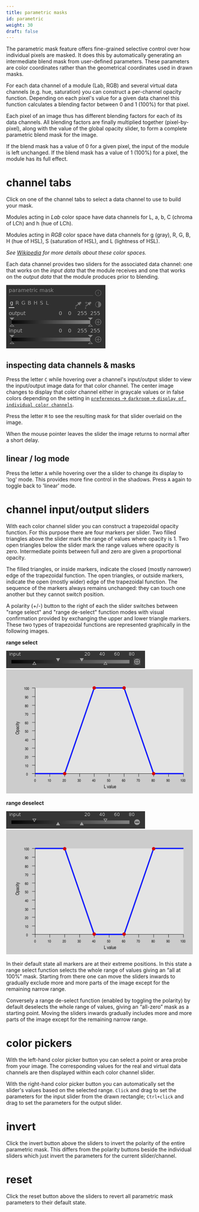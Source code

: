 ```yaml
---
title: parametric masks
id: parametric
weight: 30
draft: false
---
```


The parametric mask feature offers fine-grained selective control over how individual pixels are masked. It does this by automatically generating an intermediate blend mask from user-defined parameters. These parameters are color coordinates rather than the geometrical coordinates used in drawn masks.

For each data channel of a module (Lab, RGB) and several virtual data channels (e.g. hue, saturation) you  can construct a per-channel opacity function. Depending on each pixel's value for a given data channel this function calculates a blending factor between 0 and 1 (100%) for that pixel.

Each pixel of an image thus has different blending factors for each of its data channels. All blending factors are finally multiplied together (pixel-by-pixel), along with the value of the global opacity slider, to form a complete parametric blend mask for the image.

If the blend mask has a value of 0 for a given pixel, the input of the module is left unchanged. If the blend mask has a value of 1 (100%) for a pixel, the module has its full effect.

# channel tabs

Click on one of the channel tabs to select a data channel to use to build your mask.

Modules acting in _Lab_ color space have data channels for L, a, b, C (chroma of LCh) and h (hue of LCh). 

Modules acting in _RGB_ color space have data channels for g (gray), R, G, B, H (hue of HSL), S (saturation of HSL), and L (lightness of HSL). 

_See [Wikipedia](https://en.wikipedia.org/wiki/Color_space) for more details about these color spaces._

Each data channel provides two sliders for the associated data channel: one that works on the _input data_ that the module receives and one that works on the _output data_ that the module produces prior to blending.

![input and output sliders](./parametric/input-output-sliders.png)

## inspecting data channels & masks

Press the letter `C` while hovering over a channel's input/output slider to view the input/output image data for that color channel. The center image changes to display that color channel either in graycale values or in false colors depending on the setting in [`preferences` -> `darkroom` -> `display of individual color channels`](../../../preferences-settings/darkroom.md). 

Press the letter `M` to see the resulting mask for that slider overlaid on the image. 

When the mouse pointer leaves the slider the image returns to normal after a short delay. 

## linear / log mode

Press the letter `A` while hovering over the a slider to change its display to 'log' mode. This provides more fine control in the shadows. Press `A` again to toggle back to 'linear' mode.

# channel input/output sliders

With each color channel slider you can construct a trapezoidal opacity function. For this purpose there are four markers per slider. Two filled triangles above the slider mark the range of values where opacity is 1. Two open triangles below the slider mark the range values where opacity is zero. Intermediate points between full and zero are given a proportional opacity.

The filled triangles, or inside markers, indicate the closed (mostly narrower) edge of the trapezoidal function. The open triangles, or outside markers, indicate the open (mostly wider) edge of the trapezoidal function. The sequence of the markers always remains unchanged: they can touch one another but they cannot switch position.

A polarity (+/-) button to the right of each the slider switches between "range select" and "range de-select" function modes with visual confirmation provided by exchanging the upper and lower triangle markers. These two types of trapezoidal functions are represented graphically in the following images. 

**range select**

![range select slider](./parametric/blendif_2a.png)
![range select graph](./parametric/blendif_2b.png)

**range deselect**

![range deselect slider](./parametric/blendif_3a.png)
![range deselect graph](./parametric/blendif_3b.png)

In their default state all markers are at their extreme positions. In this state a range select function selects the whole range of values giving an “all at 100%” mask. Starting from there one can move the sliders inwards to gradually exclude more and more parts of the image except for the remaining narrow range.

Conversely a range de-select function (enabled by toggling the polarity) by default deselects the whole range of values, giving an “all-zero” mask as a starting point. Moving the sliders inwards gradually includes more and more parts of the image except for the remaining narrow range. 

# color pickers

With the left-hand color picker button you can select a point or area probe from your image. The corresponding values for the real and virtual data channels are then displayed within each color channel slider.

With the right-hand color picker button you can automatically set the slider's values based on the selected range. `Click` and drag to set the parameters for the input slider from the drawn rectangle; `Ctrl+click` and drag to set the parameters for the output slider.

# invert

Click the invert button above the sliders to invert the polarity of the entire parametric mask. This differs from the polarity buttons beside the individual sliders which just invert the parameters for the current slider/channel.

# reset

Click the reset button above the sliders to revert all parametric mask parameters to their default state.

